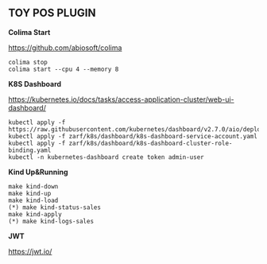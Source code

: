 TOY POS PLUGIN
---


**Colima Start**

https://github.com/abiosoft/colima
```
colima stop
colima start --cpu 4 --memory 8
```

**K8S Dashboard**

https://kubernetes.io/docs/tasks/access-application-cluster/web-ui-dashboard/
```
kubectl apply -f https://raw.githubusercontent.com/kubernetes/dashboard/v2.7.0/aio/deploy/recommended.yaml
kubectl apply -f zarf/k8s/dashboard/k8s-dashboard-service-account.yaml
kubectl apply -f zarf/k8s/dashboard/k8s-dashboard-cluster-role-binding.yaml
kubectl -n kubernetes-dashboard create token admin-user
```


**Kind Up&Running**

```
make kind-down
make kind-up
make kind-load
(*) make kind-status-sales 
make kind-apply
(*) make kind-logs-sales 
```

**JWT**

https://jwt.io/
